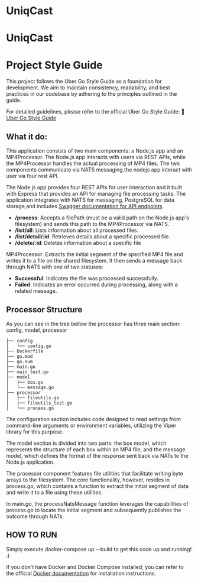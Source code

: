 # UniqCast
# UniqCast

# Project Style Guide

This project follows the Uber Go Style Guide as a foundation for development. We aim to maintain consistency,
readability, and best practices in our codebase by adhering to the principles outlined in the guide.

For detailed guidelines, please refer to the official Uber Go Style Guide:
📄 [Uber Go Style Guide](https://github.com/uber-go/guide/blob/master/style.md
)

## What it do:
This application consists of two main components: a Node.js app and an MP4Processor.
The Node.js app interacts with users via REST APIs, while the MP4Processor handles the actual processing of MP4 files.
The two components communicate via NATS messaging.the nodejs app interact with user via four rest API.

The Node.js app provides four REST APIs for user interaction and it built with Express that provides an API for managing file processing tasks.
The application integrates with NATS for messaging, PostgreSQL for data storage,and includes [Swagger documentation for API endpoints](http://localhost:3000/api-docs/.).
- **/process**: Accepts a filePath (must be a valid path on the Node.js app's filesystem) and sends this path to the MP4Processor via NATS.
- **/list/all**: Lists information about all processed files.
- **/list/detail/:id**: Retrieves details about a specific processed file.
- **/delete/:id**: Deletes information about a specific file

MP4Processor:
Extracts the initial segment of the specified MP4 file and writes it to a file on the shared filesystem.
It then sends a message back through NATS with one of two statuses:

- **Successful**: Indicates the file was processed successfully.
- **Failed**: Indicates an error occurred during processing, along with a related message.

## Processor Structure
As you can see in the tree bellow the processor has three main section: config, model, processor
```
├── config
│   └── config.go
├── Dockerfile
├── go.mod
├── go.sum
├── main.go
├── main_test.go
├── model
│   ├── box.go
│   └── message.go
├── processor
│   ├── fileutils.go
│   ├── fileutils_test.go
│   └── process.go
```
The configuration section includes code designed to read settings from command-line arguments or environment variables,
utilizing the Viper library for this purpose.

The model section is divided into two parts: the box model, which represents the structure of each box within an MP4 file,
and the message model, which defines the format of the response sent back via NATs to the Node.js application.

The processor component features file utilities that facilitate writing byte arrays to the filesystem.
The core functionality, however, resides in process.go,
which contains a function to extract the initial segment of data and write it to a file using these utilities.

In main.go, the processNatsMessage function leverages the capabilities of process.go to locate the initial segment
and subsequently publishes the outcome through NATs.


## HOW TO RUN
Simply execute docker-compose up --build to get this code up and running! :)

If you don’t have Docker and Docker Compose installed, you can refer to the official [Docker documentation](https://docs.docker.com/engine/install/) for installation instructions.